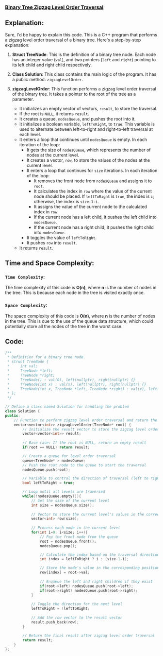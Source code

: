 ### [Binary Tree Zigzag Level Order Traversal](https://leetcode.com/problems/binary-tree-zigzag-level-order-traversal/description/)

## Explanation:
Sure, I'd be happy to explain this code. This is a C++ program that performs a zigzag level order traversal of a binary tree. Here's a step-by-step explanation:

1. **Struct TreeNode**: This is the definition of a binary tree node. Each node has an integer value (`val`), and two pointers (`left` and `right`) pointing to its left child and right child respectively.

2. **Class Solution**: This class contains the main logic of the program. It has a public method: `zigzagLevelOrder`.

3. **zigzagLevelOrder**: This function performs a zigzag level order traversal of the binary tree. It takes a pointer to the root of the tree as a parameter.

    - It initializes an empty vector of vectors, `result`, to store the traversal.
    - If the root is `NULL`, it returns `result`.
    - It creates a queue, `nodesQueue`, and pushes the root into it.
    - It initializes a boolean variable, `leftToRight`, to `true`. This variable is used to alternate between left-to-right and right-to-left traversal at each level.
    - It enters a loop that continues until `nodesQueue` is empty. In each iteration of the loop:
        - It gets the size of `nodesQueue`, which represents the number of nodes at the current level.
        - It creates a vector, `row`, to store the values of the nodes at the current level.
        - It enters a loop that continues for `size` iterations. In each iteration of the loop:
            - It removes the front node from `nodesQueue` and assigns it to `root`.
            - It calculates the index in `row` where the value of the current node should be placed. If `leftToRight` is `true`, the index is `i`; otherwise, the index is `size-1-i`.
            - It assigns the value of the current node to the calculated index in `row`.
            - If the current node has a left child, it pushes the left child into `nodesQueue`.
            - If the current node has a right child, it pushes the right child into `nodesQueue`.
        - It toggles the value of `leftToRight`.
        - It pushes `row` into `result`.
    - It returns `result`.

## Time and Space Complexity:
### `Time Complexity`:
The time complexity of this code is **O(n)**, where **n** is the number of nodes in the tree. This is because each node in the tree is visited exactly once.

### `Space Complexity`:
The space complexity of this code is **O(n)**, where **n** is the number of nodes in the tree. This is due to the use of the queue data structure, which could potentially store all the nodes of the tree in the worst case.

## Code:
```cpp
/**
 * Definition for a binary tree node.
 * struct TreeNode {
 *     int val;
 *     TreeNode *left;
 *     TreeNode *right;
 *     TreeNode() : val(0), left(nullptr), right(nullptr) {}
 *     TreeNode(int x) : val(x), left(nullptr), right(nullptr) {}
 *     TreeNode(int x, TreeNode *left, TreeNode *right) : val(x), left(left), right(right) {}
 * };
 */

// Define a class named Solution for handling the problem
class Solution {
public:
    // Function to perform zigzag level order traversal and return the result as a 2D vector
    vector<vector<int>> zigzagLevelOrder(TreeNode* root) {
        // Initialize the result vector to store the zigzag level order traversal
        vector<vector<int>> result;
        
        // Base case: If the root is NULL, return an empty result
        if(root == NULL) return result;

        // Create a queue for level order traversal
        queue<TreeNode* > nodesQueue;
        // Push the root node to the queue to start the traversal
        nodesQueue.push(root);

        // Variable to control the direction of traversal (left to right or right to left)
        bool leftToRight = true;

        // Loop until all levels are traversed
        while(!nodesQueue.empty()){
            // Get the size of the current level
            int size = nodesQueue.size();
            
            // Vector to store the current level's values in the correct order
            vector<int> row(size);
            
            // Process each node in the current level
            for(int i=0; i<size; i++){
                // Pop the front node from the queue
                root = nodesQueue.front();
                nodesQueue.pop();

                // Calculate the index based on the traversal direction
                int index = leftToRight ? i : (size-1-i);

                // Store the node's value in the corresponding position in the row vector
                row[index] = root->val;
                
                // Enqueue the left and right children if they exist
                if(root->left) nodesQueue.push(root->left);
                if(root->right) nodesQueue.push(root->right);
            }
            
            // Toggle the direction for the next level
            leftToRight = !leftToRight;
            
            // Add the row vector to the result vector
            result.push_back(row);
        }
        
        // Return the final result after zigzag level order traversal
        return result;
    }
};
```
